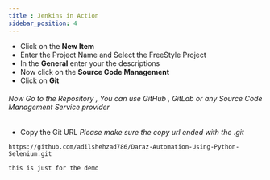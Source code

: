 ```yaml
---
title : Jenkins in Action
sidebar_position: 4
---
```

- Click on the **New Item**
- Enter the Project Name and Select the FreeStyle Project
- In the **General** enter your the descriptions
- Now click on the **Source Code Management**
- Click on **Git**

<h6 class="alert"> Now Go to the Repository , You can use GitHub , GitLab or any Source Code Management Service provider </h6>

- Copy the Git URL
_Please make sure the copy url ended with the .git_
```
https://github.com/adilshehzad786/Daraz-Automation-Using-Python-Selenium.git

this is just for the demo
```
